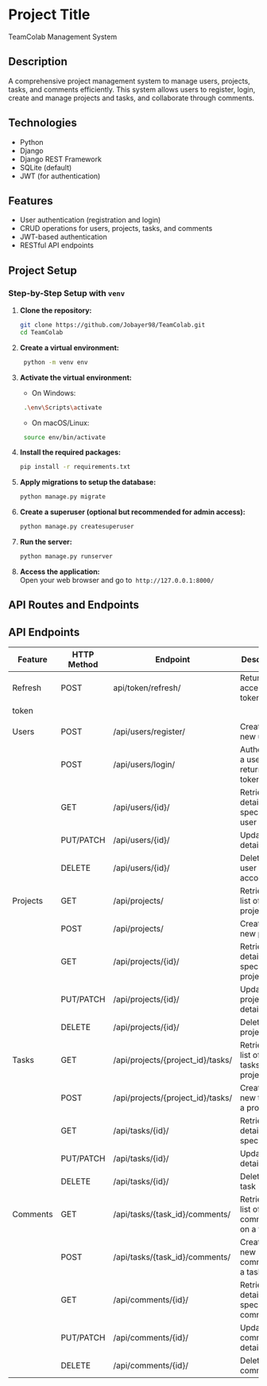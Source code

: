 # Project Title

TeamColab Management System

## Description

A comprehensive project management system to manage users, projects, tasks, and comments efficiently. This system allows users to register, login, create and manage projects and tasks, and collaborate through comments.

## Technologies

- Python
- Django
- Django REST Framework
- SQLite (default)
- JWT (for authentication)

## Features

- User authentication (registration and login)
- CRUD operations for users, projects, tasks, and comments
- JWT-based authentication
- RESTful API endpoints

## Project Setup

### Step-by-Step Setup with `venv`

1. **Clone the repository:**

   ```bash
   git clone https://github.com/Jobayer98/TeamColab.git
   cd TeamColab
   ```

2. **Create a virtual environment:**
   ```bash
    python -m venv env
   ```
3. **Activate the virtual environment:**
   - On Windows:
   ```bash
    .\env\Scripts\activate
   ```
   - On macOS/Linux:
   ```bash
    source env/bin/activate
   ```
4. **Install the required packages:**
   ```bash
   pip install -r requirements.txt
   ```
5. **Apply migrations to setup the database:**
   ```bash
   python manage.py migrate
   ```
6. **Create a superuser (optional but recommended for admin access):**
   ```bash
   python manage.py createsuperuser
   ```
7. **Run the server:**
   ```bash
   python manage.py runserver
   ```
8. **Access the application:** <br>
   Open your web browser and go to` http://127.0.0.1:8000/`

## API Routes and Endpoints

## API Endpoints

| Feature  | HTTP Method | Endpoint                          | Description                               |
| -------- | ----------- | --------------------------------- | ----------------------------------------- |
| Refresh  | POST        | api/token/refresh/                | Return access token                       |
| token    |             |                                   |                                           |
|          |             |                                   |                                           |
| Users    | POST        | /api/users/register/              | Create a new user                         |
|          | POST        | /api/users/login/                 | Authenticate a user and return a token    |
|          | GET         | /api/users/{id}/                  | Retrieve details of a specific user       |
|          | PUT/PATCH   | /api/users/{id}/                  | Update user details                       |
|          | DELETE      | /api/users/{id}/                  | Delete a user account                     |
| Projects | GET         | /api/projects/                    | Retrieve a list of all projects           |
|          | POST        | /api/projects/                    | Create a new project                      |
|          | GET         | /api/projects/{id}/               | Retrieve details of a specific project    |
|          | PUT/PATCH   | /api/projects/{id}/               | Update project details                    |
|          | DELETE      | /api/projects/{id}/               | Delete a project                          |
| Tasks    | GET         | /api/projects/{project_id}/tasks/ | Retrieve a list of all tasks in a project |
|          | POST        | /api/projects/{project_id}/tasks/ | Create a new task in a project            |
|          | GET         | /api/tasks/{id}/                  | Retrieve details of a specific task       |
|          | PUT/PATCH   | /api/tasks/{id}/                  | Update task details                       |
|          | DELETE      | /api/tasks/{id}/                  | Delete a task                             |
| Comments | GET         | /api/tasks/{task_id}/comments/    | Retrieve a list of all comments on a task |
|          | POST        | /api/tasks/{task_id}/comments/    | Create a new comment on a task            |
|          | GET         | /api/comments/{id}/               | Retrieve details of a specific comment    |
|          | PUT/PATCH   | /api/comments/{id}/               | Update comment details                    |
|          | DELETE      | /api/comments/{id}/               | Delete a comment                          |
